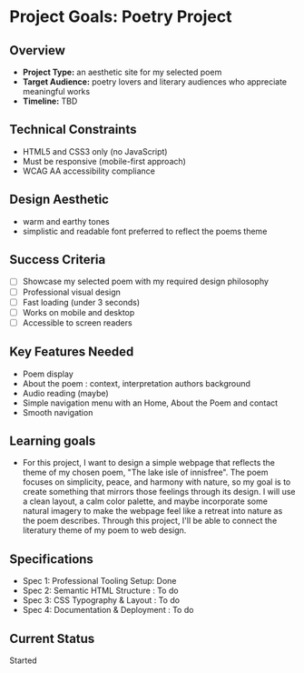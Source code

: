 # Project Goals: Poetry Project

## Overview

- **Project Type:** an aesthetic site for my selected poem
- **Target Audience:** poetry lovers and literary audiences who appreciate meaningful works
- **Timeline:** TBD

## Technical Constraints

- HTML5 and CSS3 only (no JavaScript)
- Must be responsive (mobile-first approach)
- WCAG AA accessibility compliance

## Design Aesthetic

- warm and earthy tones
- simplistic and readable font preferred to reflect the poems theme

## Success Criteria

- [ ] Showcase my selected poem with my required design philosophy
- [ ] Professional visual design
- [ ] Fast loading (under 3 seconds)
- [ ] Works on mobile and desktop
- [ ] Accessible to screen readers

## Key Features Needed

- Poem display
- About the poem : context, interpretation authors background
- Audio reading (maybe)
- Simple navigation menu with an Home, About the Poem and contact
- Smooth navigation

## Learning goals

- For this project, I want to design a simple webpage that reflects the theme of my chosen poem, "The lake isle of innisfree". The poem focuses on simplicity, peace, and harmony with nature, so my goal is to create something that mirrors those feelings through its design. I will use a clean layout, a calm color palette, and maybe incorporate some natural imagery to make the webpage feel like a retreat into nature as the poem describes. Through this project, I'll be able to connect the literatury theme of my poem to web design.

## Specifications

- Spec 1: Professional Tooling Setup: Done
- Spec 2: Semantic HTML Structure : To do
- Spec 3: CSS Typography & Layout : To do
- Spec 4: Documentation & Deployment : To do

## Current Status

Started
